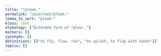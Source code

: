 ```yaml
---
title: "*plewk-"
permalink: "/pie/root/plewk-"
lemma_to_sort: "plewk-"
klass: root
etymology: ["Extended form of *plew-."]
markers: []
synonyms: []
definitions: [["to fly, flow, run", "to splash, to flap with hands"]]
topics: []
---
```


